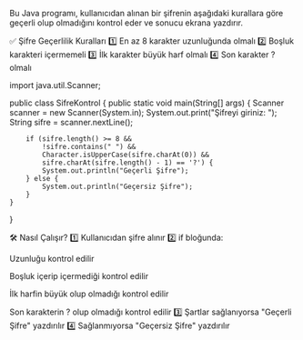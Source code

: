 Bu Java programı, kullanıcıdan alınan bir şifrenin aşağıdaki kurallara göre geçerli olup olmadığını kontrol eder ve sonucu ekrana yazdırır.


✅ Şifre Geçerlilik Kuralları
1️⃣ En az 8 karakter uzunluğunda olmalı
2️⃣ Boşluk karakteri içermemeli
3️⃣ İlk karakter büyük harf olmalı
4️⃣ Son karakter ? olmalı

import java.util.Scanner;

public class SifreKontrol {
    public static void main(String[] args) {
        Scanner scanner = new Scanner(System.in);
        System.out.print("Şifreyi giriniz: ");
        String sifre = scanner.nextLine();

        if (sifre.length() >= 8 &&
            !sifre.contains(" ") &&
            Character.isUpperCase(sifre.charAt(0)) &&
            sifre.charAt(sifre.length() - 1) == '?') {
            System.out.println("Geçerli Şifre");
        } else {
            System.out.println("Geçersiz Şifre");
        }
    }
}


🛠️ Nasıl Çalışır?
1️⃣ Kullanıcıdan şifre alınır
2️⃣ if bloğunda:

Uzunluğu kontrol edilir

Boşluk içerip içermediği kontrol edilir

İlk harfin büyük olup olmadığı kontrol edilir

Son karakterin ? olup olmadığı kontrol edilir
3️⃣ Şartlar sağlanıyorsa "Geçerli Şifre" yazdırılır
4️⃣ Sağlanmıyorsa "Geçersiz Şifre" yazdırılır


